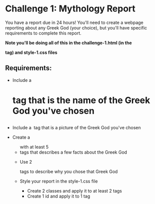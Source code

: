 # Challenge 1: Mythology Report

You have a report due in 24 hours! You'll need to create a webpage reporting about any Greek God (your choice), but you'll have specific requirements to complete this report.

**Note you'll be doing all of this in the challenge-1.html (in the <main> tag) and style-1.css files**

## Requirements:
- Include a <h1> tag that is the name of the Greek God you've chosen
- Include a <img> tag that is a picture of the Greek God you've chosen
- Create a <ul> with at least 5 <li> tags that describes a few facts about the Greek God
- Use 2 <p> tags to describe why you chose that Greek God 

- Style your report in the style-1.css file
    - Create 2 classes and apply it to at least 2 tags
    - Create 1 id and apply it to 1 tag

